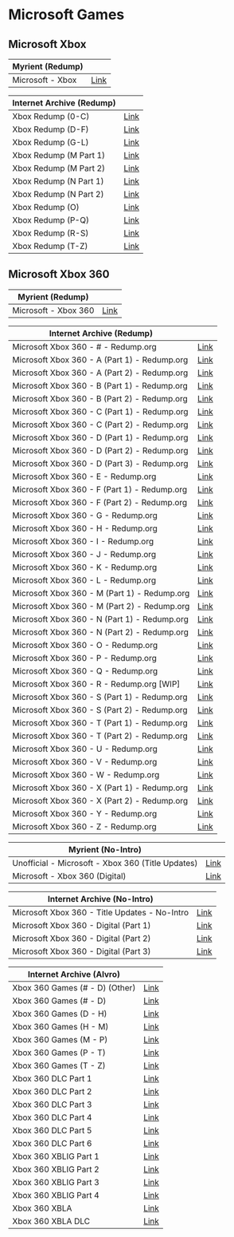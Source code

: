# Microsoft Games

## Microsoft Xbox

|**Myrient (Redump)**||
| ------ | ------ |
| Microsoft - Xbox | [Link](https://myrient.erista.me/files/Redump/Microsoft%20-%20Xbox/) |

|**Internet Archive (Redump)**||
| ------ | ------ |
| Xbox Redump (0-C) | [Link](https://archive.org/download/xboxrepo0-Calt) |
| Xbox Redump (D-F) | [Link](https://archive.org/download/xboxrepoD-F) |
| Xbox Redump (G-L) | [Link](https://archive.org/download/xboxrepoG-L) |
| Xbox Redump (M Part 1) | [Link](https://archive.org/download/x-rM22020) |
| Xbox Redump (M Part 2) | [Link](https://archive.org/download/x-rM12020) |
| Xbox Redump (N Part 1) | [Link](https://archive.org/download/x-rN12020) |
| Xbox Redump (N Part 2) | [Link](https://archive.org/download/x-rN22020) |
| Xbox Redump (O) | [Link](https://archive.org/download/x-rO2020) |
| Xbox Redump (P-Q) | [Link](https://archive.org/download/x-rP2020) |
| Xbox Redump (R-S) | [Link](https://archive.org/download/xboxrepoR-S) |
| Xbox Redump (T-Z) | [Link](https://archive.org/download/xboxrepoT-Z) |

## Microsoft Xbox 360

|**Myrient (Redump)**||
| ------ | ------ |
| Microsoft - Xbox 360 | [Link](https://myrient.erista.me/files/Redump/Microsoft%20-%20Xbox%20360/) |

|**Internet Archive (Redump)**||
| ------ | ------ |
| Microsoft Xbox 360 - # - Redump.org | [Link](https://archive.org/download/microsoft_xbox360_numberssymbols) |
| Microsoft Xbox 360 - A (Part 1) - Redump.org | [Link](https://archive.org/download/microsoft_xbox360_a_part1) |
| Microsoft Xbox 360 - A (Part 2) - Redump.org | [Link](https://archive.org/download/microsoft_xbox360_a_part2) |
| Microsoft Xbox 360 - B (Part 1) - Redump.org | [Link](https://archive.org/download/microsoft_xbox360_b_part1) |
| Microsoft Xbox 360 - B (Part 2) - Redump.org | [Link](https://archive.org/download/microsoft_xbox360_b_part2) |
| Microsoft Xbox 360 - C (Part 1) - Redump.org | [Link](https://archive.org/download/microsoft_xbox360_c_part1) |
| Microsoft Xbox 360 - C (Part 2) - Redump.org | [Link](https://archive.org/download/microsoft_xbox360_c_part2) |
| Microsoft Xbox 360 - D (Part 1) - Redump.org | [Link](https://archive.org/download/microsoft_xbox360_d_part1) |
| Microsoft Xbox 360 - D (Part 2) - Redump.org | [Link](https://archive.org/download/microsoft_xbox360_d_part2) |
| Microsoft Xbox 360 - D (Part 3) - Redump.org | [Link](https://archive.org/download/microsoft_xbox360_d_part3) |
| Microsoft Xbox 360 - E - Redump.org | [Link](https://archive.org/download/microsoft_xbox360_e) |
| Microsoft Xbox 360 - F (Part 1) - Redump.org | [Link](https://archive.org/download/microsoft_xbox360_f_part1) |
| Microsoft Xbox 360 - F (Part 2) - Redump.org | [Link](https://archive.org/download/microsoft_xbox360_f_part2) |
| Microsoft Xbox 360 - G - Redump.org | [Link](https://archive.org/download/microsoft_xbox360_g) |
| Microsoft Xbox 360 - H - Redump.org | [Link](https://archive.org/download/microsoft_xbox360_h) |
| Microsoft Xbox 360 - I - Redump.org | [Link](https://archive.org/download/microsoft_xbox360_i) |
| Microsoft Xbox 360 - J - Redump.org | [Link](https://archive.org/download/microsoft_xbox360_j) |
| Microsoft Xbox 360 - K - Redump.org | [Link](https://archive.org/download/microsoft_xbox360_k) |
| Microsoft Xbox 360 - L - Redump.org | [Link](https://archive.org/download/microsoft_xbox360_l) |
| Microsoft Xbox 360 - M (Part 1) - Redump.org | [Link](https://archive.org/download/microsoft_xbox360_m_part1) |
| Microsoft Xbox 360 - M (Part 2) - Redump.org | [Link](https://archive.org/download/microsoft_xbox360_m_part2) |
| Microsoft Xbox 360 - N (Part 1) - Redump.org | [Link](https://archive.org/download/microsoft_xbox360_n_part1) |
| Microsoft Xbox 360 - N (Part 2) - Redump.org | [Link](https://archive.org/download/microsoft_xbox360_n_part2) |
| Microsoft Xbox 360 - O - Redump.org | [Link](https://archive.org/download/microsoft_xbox360_o) |
| Microsoft Xbox 360 - P - Redump.org | [Link](https://archive.org/download/microsoft_xbox360_p) |
| Microsoft Xbox 360 - Q - Redump.org | [Link](https://archive.org/download/microsoft_xbox360_q) |
| Microsoft Xbox 360 - R - Redump.org [WIP] | [Link](https://archive.org/download/microsoft_xbox360_r) |
| Microsoft Xbox 360 - S (Part 1) - Redump.org | [Link](https://archive.org/download/microsoft_xbox360_s_part1) |
| Microsoft Xbox 360 - S (Part 2) - Redump.org | [Link](https://archive.org/download/microsoft_xbox360_s_part2) |
| Microsoft Xbox 360 - T (Part 1) - Redump.org | [Link](https://archive.org/download/microsoft_xbox360_t_part1) |
| Microsoft Xbox 360 - T (Part 2) - Redump.org | [Link](https://archive.org/download/microsoft_xbox360_t_part2) |
| Microsoft Xbox 360 - U - Redump.org | [Link](https://archive.org/download/microsoft_xbox360_u) |
| Microsoft Xbox 360 - V - Redump.org | [Link](https://archive.org/download/microsoft_xbox360_v) |
| Microsoft Xbox 360 - W - Redump.org | [Link](https://archive.org/download/microsoft_xbox360_w) |
| Microsoft Xbox 360 - X (Part 1) - Redump.org | [Link](https://archive.org/download/microsoft_xbox360_x_part1) |
| Microsoft Xbox 360 - X (Part 2) - Redump.org | [Link](https://archive.org/download/microsoft_xbox360_x_part2) |
| Microsoft Xbox 360 - Y - Redump.org | [Link](https://archive.org/download/microsoft_xbox360_y) |
| Microsoft Xbox 360 - Z - Redump.org | [Link](https://archive.org/download/microsoft_xbox360_z) |

|**Myrient (No-Intro)**||
| ------ | ------ |
| Unofficial - Microsoft - Xbox 360 (Title Updates) | [Link](https://myrient.erista.me/files/No-Intro/Unofficial%20-%20Microsoft%20-%20Xbox%20360%20(Title%20Updates)/) |
| Microsoft - Xbox 360 (Digital) | [Link](https://myrient.erista.me/files/No-Intro/Microsoft%20-%20Xbox%20360%20(Digital)/) |

|**Internet Archive (No-Intro)**||
| ------ | ------ |
| Microsoft Xbox 360 - Title Updates - No-Intro | [Link](https://archive.org/download/microsoft_xbox360_title-updates) |
| Microsoft Xbox 360 - Digital (Part 1) | [Link](https://archive.org/download/microsoft_xbox360_digital_part1) |
| Microsoft Xbox 360 - Digital (Part 2) | [Link](https://archive.org/download/microsoft_xbox360_digital_part2) |
| Microsoft Xbox 360 - Digital (Part 3) | [Link](https://archive.org/download/microsoft_xbox360_digital_part3) |

|**Internet Archive (Alvro)**||
| ------ | ------ |
| Xbox 360 Games (# - D) (Other) | [Link](https://archive.org/download/XBOX_360_1_OTHER) |
| Xbox 360 Games (# - D) | [Link](https://archive.org/download/XBOX_360_1) |
| Xbox 360 Games (D - H) | [Link](https://archive.org/download/XBOX_360_2) |
| Xbox 360 Games (H - M) | [Link](https://archive.org/download/XBOX_360_3) |
| Xbox 360 Games (M - P) | [Link](https://archive.org/download/XBOX_360_4) |
| Xbox 360 Games (P - T) | [Link](https://archive.org/download/XBOX_360_5) |
| Xbox 360 Games (T - Z) | [Link](https://archive.org/download/XBOX_360_6) |
| Xbox 360 DLC Part 1 | [Link](https://archive.org/download/XBOX_360_DLC_1) |
| Xbox 360 DLC Part 2 | [Link](https://archive.org/download/XBOX_360_DLC_2) |
| Xbox 360 DLC Part 3 | [Link](https://archive.org/download/XBOX_360_DLC_3) |
| Xbox 360 DLC Part 4 | [Link](https://archive.org/download/XBOX_360_DLC_4) |
| Xbox 360 DLC Part 5 | [Link](https://archive.org/download/XBOX_360_DLC_5) |
| Xbox 360 DLC Part 6 | [Link](https://archive.org/download/XBOX_360_DLC_6) |
| Xbox 360 XBLIG Part 1 | [Link](https://archive.org/download/XBOX_360_XBLIG_1) |
| Xbox 360 XBLIG Part 2 | [Link](https://archive.org/download/XBOX_360_XBLIG_2) |
| Xbox 360 XBLIG Part 3 | [Link](https://archive.org/download/XBOX_360_XBLIG_3) |
| Xbox 360 XBLIG Part 4 | [Link](https://archive.org/download/XBOX_360_XBLIG_4) |
| Xbox 360 XBLA | [Link](https://archive.org/download/XBOX_360_XBLA) |
| Xbox 360 XBLA DLC | [Link](https://archive.org/download/XBOX_360_XBLA_DLC) |
